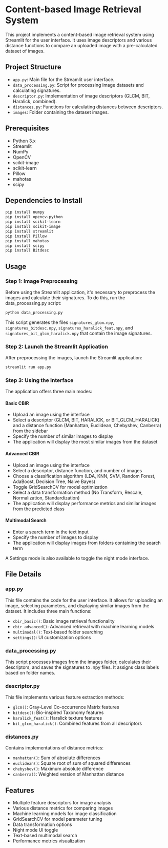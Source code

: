  # Content-based Image Retrieval System

This project implements a content-based image retrieval system using Streamlit for the user interface. It uses image descriptors and various distance functions to compare an uploaded image with a pre-calculated dataset of images.

## Project Structure

- `app.py`: Main file for the Streamlit user interface.
- `data_processing.py`: Script for processing image datasets and calculating signatures.
- `descriptor.py`: Implementation of image descriptors (GLCM, BIT, Haralick, combined).
- `distances.py`: Functions for calculating distances between descriptors.
- `images`: Folder containing the dataset images.

## Prerequisites

- Python 3.x
- Streamlit
- NumPy
- OpenCV
- scikit-image
- scikit-learn
- Pillow
- mahotas
- scipy

## Dependencies to Install

```bash
pip install numpy
pip install opencv-python
pip install scikit-learn
pip install scikit-image
pip install streamlit
pip install Pillow
pip install mahotas
pip install scipy
pip install Bitdesc
```

## Usage

### Step 1: Image Preprocessing

Before using the Streamlit application, it's necessary to preprocess the images and calculate their signatures. To do this, run the data_processing.py script:

```bash
python data_processing.py
```

This script generates the files `signatures_glcm.npy`, `signatures_bitdesc.npy`, `signatures_haralick_feat.npy`, and `signatures_bit_glcm_haralick.npy` that contain the image signatures.

### Step 2: Launch the Streamlit Application

After preprocessing the images, launch the Streamlit application:

```bash
streamlit run app.py
```

### Step 3: Using the Interface

The application offers three main modes:

#### Basic CBIR
- Upload an image using the interface
- Select a descriptor (GLCM, BIT, HARALICK, or BIT_GLCM_HARALICK) and a distance function (Manhattan, Euclidean, Chebyshev, Canberra) from the sidebar
- Specify the number of similar images to display
- The application will display the most similar images from the dataset

#### Advanced CBIR
- Upload an image using the interface
- Select a descriptor, distance function, and number of images
- Choose a classification algorithm (LDA, KNN, SVM, Random Forest, AdaBoost, Decision Tree, Naive Bayes)
- Toggle GridSearchCV for model optimization
- Select a data transformation method (No Transform, Rescale, Normalization, Standardization)
- The application will display performance metrics and similar images from the predicted class

#### Multimodal Search
- Enter a search term in the text input
- Specify the number of images to display
- The application will display images from folders containing the search term

A Settings mode is also available to toggle the night mode interface.

## File Details

### app.py

This file contains the code for the user interface. It allows for uploading an image, selecting parameters, and displaying similar images from the dataset. It includes three main functions:
- `cbir_basic()`: Basic image retrieval functionality
- `cbir_advanced()`: Advanced retrieval with machine learning models
- `multimodal()`: Text-based folder searching
- `settings()`: UI customization options

### data_processing.py

This script processes images from the images folder, calculates their descriptors, and saves the signatures to .npy files. It assigns class labels based on folder names.

### descriptor.py

This file implements various feature extraction methods:
- `glcm()`: Gray-Level Co-occurrence Matrix features
- `bitdesc()`: Bio-inspired Taxonomy features
- `haralick_feat()`: Haralick texture features
- `bit_glcm_haralick()`: Combined features from all descriptors

### distances.py

Contains implementations of distance metrics:
- `manhattan()`: Sum of absolute differences
- `euclidean()`: Square root of sum of squared differences
- `chebyshev()`: Maximum absolute difference
- `canberra()`: Weighted version of Manhattan distance

## Features

- Multiple feature descriptors for image analysis
- Various distance metrics for comparing images
- Machine learning models for image classification
- GridSearchCV for model parameter tuning
- Data transformation options
- Night mode UI toggle
- Text-based multimodal search
- Performance metrics visualization
